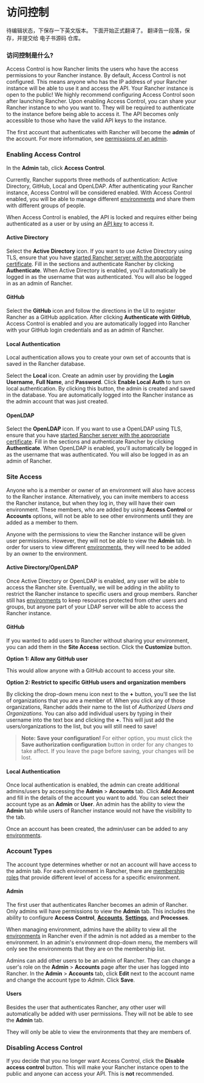 # 访问控制
待编辑状态，下保存一下英文版本。
下面开始正式翻译了。
翻译告一段落，保存，并提交给 电子书源码 仓库。

### 访问控制是什么?

Access Control is how Rancher limits the users who have the access permissions to your Rancher instance. By default, Access Control is not configured. This means anyone who has the IP address of your Rancher instance will be able to use it and access the API. Your Rancher instance is open to the public! We highly recommend configuring Access Control soon after launching Rancher. Upon enabling Access Control, you can share your Rancher instance to who you want to. They will be required to authenticate to the instance before being able to access it. The API becomes only accessible to those who have the valid API keys to the instance. 

The first account that authenticates with Rancher will become the **admin** of the account. For more information, see [permissions of an admin]({{site.baseurl}}/rancher/configuration/access-control/#admin). 

### Enabling Access Control

In the **Admin** tab, click **Access Control**.

Currently, Rancher supports three methods of authentication: Active Directory, GitHub, Local and OpenLDAP. After authenticating your Rancher instance, Access Control will be considered enabled. With Access Control enabled, you will be able to manage different [environments]({{site.baseurl}}/rancher/configuration/environments/) and share them with different groups of people. 

When Access Control is enabled, the API is locked and requires either being authenticated as a user or by using an [API key]({{site.baseurl}}/rancher/configuration/api-keys/) to access it.

#### Active Directory

Select the **Active Directory** icon. If you want to use Active Directory using TLS, ensure that you have [started Rancher server with the appropriate certificate]({{site.baseurl}}/rancher/installing-rancher/installing-server/#ldap). Fill in the sections and authenticate Rancher by clicking **Authenticate**. When Active Directory is enabled, you'll automatically be logged in as the username that was authenticated. You will also be logged in as an admin of Rancher.

#### GitHub

Select the **GitHub** icon and follow the directions in the UI to register Rancher as a GitHub application. After clicking **Authenticate with GitHub**, Access Control is enabled and you are automatically logged into Rancher with your GitHub login credentials and as an admin of Rancher. 

#### Local Authentication

Local authentication allows you to create your own set of accounts that is saved in the Rancher database. 

Select the **Local** icon. Create an admin user by providing the **Login Username**, **Full Name**, and **Password**. Click **Enable Local Auth** to turn on local authentication. By clicking this button, the admin is created and saved in the database. You are automatically logged into the Rancher instance as the admin account that was just created.

#### OpenLDAP

Select the **OpenLDAP** icon. If you want to use a OpenLDAP using TLS, ensure that you have [started Rancher server with the appropriate certificate]({{site.baseurl}}/rancher/installing-rancher/installing-server/#ldap). Fill in the sections and authenticate Rancher by clicking **Authenticate**. When OpenLDAP is enabled, you'll automatically be logged in as the username that was authenticated. You will also be logged in as an admin of Rancher.

### Site Access

Anyone who is a member or owner of an environment will also have access to the Rancher instance. Alternatively, you can invite members to access the Rancher instance, but when they log in, they will have their own environment. These members, who are added by using **Access Control** or **Accounts** options, will not be able to see other environments until they are added as a member to them.

Anyone with the permissions to view the Rancher instance will be given user permissions. However, they will not be able to view the **Admin** tab. In order for users to view different [environments]({{site.baseurl}}/rancher/configuration/environments/), they will need to be added by an owner to the environment.

#### Active Directory/OpenLDAP

Once Active Directory or OpenLDAP is enabled, any user will be able to access the Rancher site. Eventually, we will be adding in the ability to restrict the Rancher instance to specific users and group members. Rancher still has [environments]({{site.baseurl}}/rancher/configuration/environments/) to keep resources protected from other users and groups, but anyone part of your LDAP server will be able to access the Rancher instance.

#### GitHub

If you wanted to add users to Rancher without sharing your environment, you can add them in the **Site Access** section. Click the **Customize** button.

**Option 1: Allow any GitHub user** 

This would allow anyone with a GitHub account to access your site.  

**Option 2: Restrict to specific GitHub users and organization members**

By clicking the drop-down menu icon next to the **+** button, you'll see the list of organizations that you are a member of. When you click any of those organizations, Rancher adds their name to the list of _Authorized Users and Organizations_. You can also add individual users by typing in their username into the text box and clicking the **+**. This will just add the users/organizations to the list, but you will still need to save!

> **Note: Save your configuration!** For either option, you must click the **Save authorization configuration** button in order for any changes to take affect. If you leave the page before saving, your changes will be lost.

#### Local Authentication

Once local authentication is enabled, the admin can create additional admins/users by accessing the **Admin** > **Accounts** tab. Click **Add Account** and fill in the details of the account you want to add. You can select their account type as an **Admin** or **User**. An admin has the ability to view the **Admin** tab while users of Rancher instance would not have the visibility to the tab.  

Once an account has been created, the admin/user can be added to any [environments]({{site.baseurl}}/rancher/configuration/environments/).

### Account Types

The account type determines whether or not an account will have access to the admin tab. For each environment in Rancher, there are [membership roles]({{site.baseurl}}/rancher/configuration/environments/#membership-roles) that provide different level of access for a specific environment. 

#### Admin

The first user that authenticates Rancher becomes an admin of Rancher. Only admins will have permissions to view the **Admin** tab. This includes the ability to configure **Access Control**, **[Accounts]({{site.baseurl}}/rancher/configuration/accounts/)**,  **[Settings]({{site.baseurl}}/rancher/configuration/settings/)**, and **Processes**. 

When managing environment, admins have the ability to view all the [environments]({{site.baseurl}}/rancher/configuration/environments/) in Rancher even if the admin is not added as a member to the environment. In an admin's environment drop-down menu, the members will only see the environments that they are on the membership list.

Admins can add other users to be an admin of Rancher. They can change a user's role on the **Admin** > **Accounts** page after the user has logged into Rancher. In the **Admin** > **Accounts** tab, click  **Edit** next to the account name and change the account type to _Admin_. Click **Save**. 

#### Users

Besides the user that authenticates Rancher, any other user will automatically be added with user permissions. They will not be able to see the **Admin** tab. 

They will only be able to view the environments that they are members of. 

### Disabling Access Control

If you decide that you no longer want Access Control, click the **Disable access control** button. This will make your Rancher instance open to the public and anyone can access your API. This is **not** recommended.
